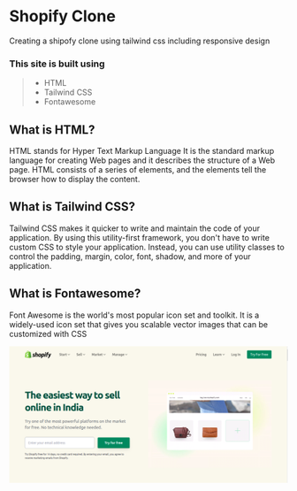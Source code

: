 # Shopify Clone

Creating a shipofy clone using tailwind css including responsive design

### This site is built using
> - HTML
> - Tailwind CSS
> - Fontawesome 

## What is HTML?
HTML stands for Hyper Text Markup Language It is the standard markup language for creating Web pages
and it describes the structure of a Web page.
HTML consists of a series of elements, and the elements tell the browser how to display the content.

## What is Tailwind CSS?
Tailwind CSS makes it quicker to write and maintain the code of your application. By using this utility-first framework, you don't have to write custom CSS to style your application. Instead, you can use utility classes to control the padding, margin, color, font, shadow, and more of your application.

## What is Fontawesome?
Font Awesome is the world's most popular icon set and toolkit. It is a widely-used icon set that gives you scalable vector images that can be customized with CSS


![Screenshot](./thumbnail.png)
